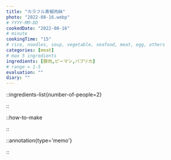 ```yaml
---
title: "カラフル青椒肉絲"
photo: "2022-08-16.webp"
# YYYY-MM-DD
cookedDate: "2022-08-16"
# minute
cookingTime: "15"
# rice, noodles, soup, vegetable, seafood, meat, egg, others
categories: [meat]
# max 5 ingredients
ingredients: [豚肉,ピーマン,パプリカ]
# range = 1-5
evaluation: ""
diary: ""
---
```


::ingredients-list{number-of-people=2}

::

::how-to-make

::

::annotation{type='memo'}

::
